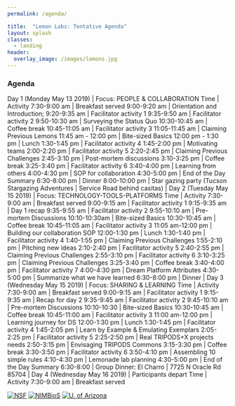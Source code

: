 ```yaml
---
permalink: /agenda/

title:  "Lemon Labs: Tentative Agenda"
layout: splash
classes:
  - landing
header:
  overlay_image: /images/lemons.jpg
---
```


### Agenda
Day 1 (Monday May 13 2019) | Focus: PEOPLE & COLLABORATION
Time | Activity
7:30-9:00 am | Breakfast served
9:00-9:20 am | Orientation and Introduction;
9:20-9:35 am | Facilitator activity 1
9:35-9:50 am | Facilitator activity 2
9:50-10:30 am | Surveying the Status Quo
10:30-10:45 am | Coffee break
10:45-11:05 am | Facilitator activity 3
11:05-11:45 am | Claiming Previous Lemons
11:45 am - 12:00 pm | Bite-sized Basics
12:00 pm - 1:30 pm | Lunch
1:30-1:45 pm | Facilitator activity 4
1:45-2:00 pm | Motivating teams
2:00-2:20 pm | Facilitator activity 5
2:20-2:45 pm | Claiming Previous Challenges
2:45-3:10 pm | Post-mortem discussions
3:10-3:25 pm | Coffee break
3:25-3:40 pm | Facilitator activity 6
3:40-4:00 pm | Learning from others
4:00-4:30 pm | SOP for collaboration
4:30-5:00 pm | End of the Day Summary
6:30-8:00 pm | Dinner
8:00-10:00 pm | Star gazing party (Tucson Stargazing Adventures |  Service Road behind casitas)
 | 
Day 2 (Tuesday May 15 2019) | Focus: TECHNOLOGY-TOOLS-PLATFORMS
Time | Activity
7:30-9:00 am | Breakfast served
9:00-9:15 am | Facilitator activity 1
9:15-9:35 am | Day 1 recap
9:35-9:55 am | Facilitator activity 2
9:55-10:10 am | Pre-mortem Discussions
10:10-10:30am | Bite-sized Basics
10:30-10:45 am | Coffee break
10:45-11:05 am | Facilitator activity 3
11:05 am-12:00 pm | Building our collaboration SOP
12:00-1:30 pm | Lunch
1:30-1:40 pm | Facilitator activity 4
1:40-1:55 pm | Claiming Previous Challenges
1:55-2:10 pm | Pitching new ideas
2:10-2:40 pm | Facilitator activity 5
2:40-2:55 pm | Claiming Previous Challenges
2:55-3:10 pm | Facilitator activity 6
3:10-3:25 pm | Claiming Previous Challenges
3:25-3:40 pm | Coffee break
3:40-4:00 pm | Facilitator activity 7
4:00-4:30 pm | Dream Platform Attributes
4:30-5:00 pm | Summarize what we have learned
6:30-8:00 pm | Dinner
 | 
Day 3 (Wednesday May 15 2019) | Focus: SHARING & LEARNING
Time | Activity
7:30-9:00 am | Breakfast served
9:00-9:15 am | Facilitator activity 1
9:15-9:35 am | Recap for day 2
9:35-9:45 am | Facilitator activity 2
9:45-10:10 am | Pre-mortem Discussions
10:10-10:30 | Bite-sized Basics
10:30-10:45 am | Coffee break
10:45-11:00 am | Facilitator activity 3
11:00 am-12:00 pm | Learning journey for DS
12:00-1:30 pm | Lunch
1:30-1:45 pm | Facilitator activity 4
1:45-2:05 pm | Learn by Example & Emulating Exemplars
2:05-2:25 pm | Facilitator activity 5
2:25-2:50 pm | Real TRIPODS+X projects needs
2:50-3:15 pm | Envisaging TRIPODS Commons
3:15-3:30 pm | Coffee break
3:30-3:50 pm | Facilitator activity 6
3:50-4:10 pm | Assembling 10 simple rules
4:10-4:30 pm | Lemonade lab planning
4:30-5:00 pm | End of the Day Summary
6:30-8:00 | Group Dinner: El Charro |  7725 N Oracle Rd 85704 
 | 
Day 4 (Wednesday May 16 2019) | Participants depart
Time | Activity
7:30-9:00 am | Breakfast served


[![NSF](/images/nsf.png)](https://www.nsf.gov/awardsearch/showAward?AWD_ID=1839307&HistoricalAwards=false)
[![NIMBioS](/images/nimbios.png)](http://www.nimbios.org/)
[![U. of Arizona](/images/ua.png)](https://www.arizona.edu/)
